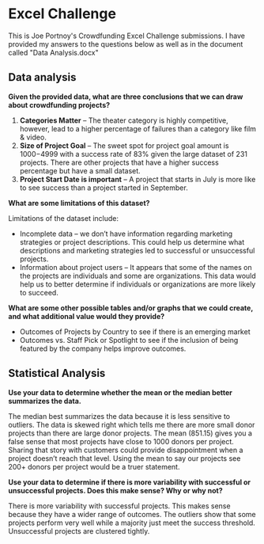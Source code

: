 # Excel Challenge #

This is Joe Portnoy's Crowdfunding Excel Challenge submissions. I have provided my answers to the questions below as well as in the document called "Data Analysis.docx"


## Data analysis ##
**Given the provided data, what are three conclusions that we can draw about crowdfunding projects?**
1.	**Categories Matter** – The theater category is highly competitive, however, lead to a higher percentage of failures than a category like film & video.
2.	**Size of Project Goal** – The sweet spot for project goal amount is $1000-$4999 with a success rate of 83% given the large dataset of 231 projects. There are other projects that have a higher success percentage but have a small dataset.
3.	**Project Start Date is important** – A project that starts in July is more like to see success than a project started in September.

**What are some limitations of this dataset?**

Limitations of the dataset include:
- Incomplete data – we don’t have information regarding marketing strategies or project descriptions. This could help us determine what descriptions and marketing strategies led to successful or unsuccessful projects.
- Information about project users – It appears that some of the names on the projects are individuals and some are organizations. This data would help us to better determine if individuals or organizations are more likely to succeed.

**What are some other possible tables and/or graphs that we could create, and what additional value would they provide?**
- Outcomes of Projects by Country to see if there is an emerging market
- Outcomes vs. Staff Pick or Spotlight to see if the inclusion of being featured by the company helps improve outcomes.

## Statistical Analysis ##
**Use your data to determine whether the mean or the median better summarizes the data.**

The median best summarizes the data because it is less sensitive to outliers. The data is skewed right which tells me there are more small donor projects than there are large donor projects. The mean (851.15) gives you a false sense that most projects have close to 1000 donors per project. Sharing that story with customers could provide disappointment when a project doesn’t reach that level. Using the mean to say our projects see 200+ donors per project would be a truer statement.

**Use your data to determine if there is more variability with successful or unsuccessful projects. Does this make sense? Why or why not?**

There is more variability with successful projects. This makes sense because they have a wider range of outcomes. The outliers show that some projects perform very well while a majority just meet the success threshold. Unsuccessful projects are clustered tightly.
